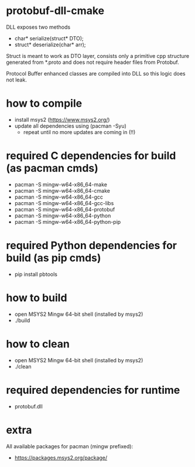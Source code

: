 # protobuf-dll-cmake
DLL exposes two methods
* char* serialize(struct* DTO);
* struct* deserialize(char* arr);

Struct is meant to work as DTO layer, consists only a primitive cpp structure generated from *.proto and does not require header files from Protobuf.

Protocol Buffer enhanced classes are compiled into DLL so this logic does not leak. 

# how to compile
* install msys2 (https://www.msys2.org/)
* update all dependencies using (pacman -Syu)
    * repeat until no more updates are coming in (!!)

# required C dependencies for build (as pacman cmds)
* pacman -S mingw-w64-x86_64-make
* pacman -S mingw-w64-x86_64-cmake
* pacman -S mingw-w64-x86_64-gcc
* pacman -S mingw-w64-x86_64-gcc-libs
* pacman -S mingw-w64-x86_64-protobuf
* pacman -S mingw-w64-x86_64-python
* pacman -S mingw-w64-x86_64-python-pip

# required Python dependencies for build (as pip cmds)
* pip install pbtools

# how to build
* open MSYS2 Mingw 64-bit shell (installed by msys2)
* ./build

# how to clean
* open MSYS2 Mingw 64-bit shell (installed by msys2)
* ./clean

# required dependencies for runtime
* protobuf.dll

# extra
All available packages for pacman (mingw prefixed):
* https://packages.msys2.org/package/

